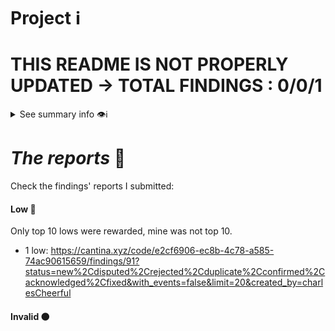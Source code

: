 # Project ℹ️

# THIS README IS NOT PROPERLY UPDATED -> TOTAL FINDINGS : 0/0/1

<details> <summary> See summary info 👁️ℹ️ </summary>

🔗 [2024-08-uniswapv4core](https://github.com/Uniswap/v4-core/commit/18b223cab19dc778d9d287a82d29fee3e99162b0)
🔗 [2024-08-uniswapv4periphery](https://github.com/Uniswap/v4-periphery/commit/151b28293733b9cd8a310babc15408fe1ba55c35)
🔗 [2024-08-uniswapv4universalrouter](https://github.com/Uniswap/universal-router/commit/a81e1ce93e5c87d106ccd936abc8517175f46572)

🔗 Competition details on **Cantina**: [click here](https://cantina.xyz/competitions/e2cf6906-ec8b-4c78-a585-74ac90615659)

According to the developers:

---

_`The Uniswap protocol is a peer-to-peer system designed for exchanging cryptocurrencies (ERC-20 Tokens) on the Ethereum blockchain. The protocol is implemented as a set of persistent, non-upgradable smart contracts; designed to prioritize censorship resistance, security, self-custody, and to function without any trusted intermediaries who may selectively restrict access. `_

---

# Rewards Earned 💸🧠

- Experience and knowledge. 😄
- 0 $ 💸

# Lessons Learned 🧑‍💻

- In depth knowledge of Uniswap v4 contracts.
 
</details>

# _The reports_ 📝

Check the findings' reports I submitted:

#### Low 🔵

Only top 10 lows were rewarded, mine was not top 10.

- 1 low: https://cantina.xyz/code/e2cf6906-ec8b-4c78-a585-74ac90615659/findings/91?status=new%2Cdisputed%2Crejected%2Cduplicate%2Cconfirmed%2Cacknowledged%2Cfixed&with_events=false&limit=20&created_by=charlesCheerful 

#### Invalid 🟤

